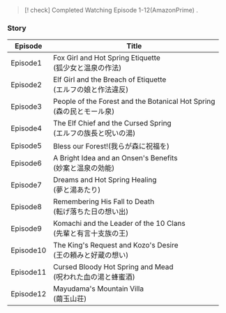 


> [! check] Completed Watching Episode 1-12(AmazonPrime) .

### Story
| Episode   | Title                                                           |
| --------- | --------------------------------------------------------------- |
| Episode1  | Fox Girl and Hot Spring Etiquette<br>(狐少女と温泉の作法)                |
| Episode2  | Elf Girl and the Breach of Etiquette<br>(エルフの娘と作法違反)            |
| Episode3  | People of the Forest and the Botanical Hot Spring<br>(森の民とモール泉) |
| Episode4  | The Elf Chief and the Cursed Spring<br>(エルフの族長と呪いの湯)            |
| Episode5  | Bless our Forest!(我らが森に祝福を)                                     |
| Episode6  | A Bright Idea and an Onsen's Benefits<br>(妙案と温泉の効能)             |
| Episode7  | Dreams and Hot Spring Healing<br>(夢と湯あたり)                       |
| Episode8  | Remembering His Fall to Death<br>(転げ落ちた日の想い出)                   |
| Episode9  | Komachi and the Leader of the 10 Clans<br>(先輩と有言十支族の王)          |
| Episode10 | The King's Request and Kozo's Desire<br>(王の頼みと好蔵の想い)            |
| Episode11 | Cursed Bloody Hot Spring and Mead<br>(呪われた血の湯と蜂蜜酒)              |
| Episode12 | Mayudama's Mountain Villa<br>(繭玉山荘)                             |

